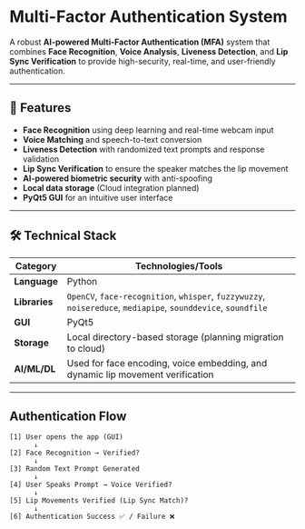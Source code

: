 # Multi-Factor Authentication System

A robust **AI-powered Multi-Factor Authentication (MFA)** system that combines **Face Recognition**, **Voice Analysis**, **Liveness Detection**, and **Lip Sync Verification** to provide high-security, real-time, and user-friendly authentication.

---

## 🚀 Features

- **Face Recognition** using deep learning and real-time webcam input
- **Voice Matching** and speech-to-text conversion
- **Liveness Detection** with randomized text prompts and response validation
- **Lip Sync Verification** to ensure the speaker matches the lip movement
- **AI-powered biometric security** with anti-spoofing
- **Local data storage** (Cloud integration planned)
- **PyQt5 GUI** for an intuitive user interface

---

## 🛠️ Technical Stack

| Category          | Technologies/Tools                                                                 |
|-------------------|------------------------------------------------------------------------------------|
| **Language**       | Python                                                                             |
| **Libraries**      | `OpenCV`, `face-recognition`, `whisper`, `fuzzywuzzy`, `noisereduce`, `mediapipe`, `sounddevice`, `soundfile` |
| **GUI**            | PyQt5                                                                              |
| **Storage**        | Local directory-based storage (planning migration to cloud)                       |
| **AI/ML/DL**       | Used for face encoding, voice embedding, and dynamic lip movement verification    |

---

## Authentication Flow

```text
[1] User opens the app (GUI)  
      ↓  
[2] Face Recognition → Verified?  
      ↓  
[3] Random Text Prompt Generated  
      ↓  
[4] User Speaks Prompt → Voice Verified?  
      ↓  
[5] Lip Movements Verified (Lip Sync Match)?  
      ↓  
[6] Authentication Success ✅ / Failure ❌  
